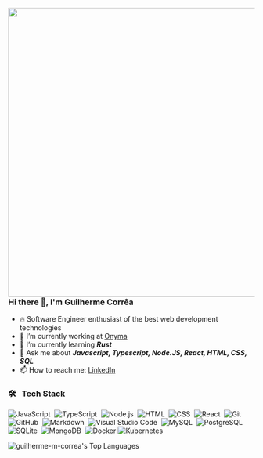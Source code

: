 <img align="right" height=" 590em"
src="https://gist.githubusercontent.com/guilherme-m-correa/e6621ac569da535d3a65af38cefb902c/raw/1c82d9e51ba1dd0f3f66c38bafdeb8ecec6105f5/github-card.svg"/>

### Hi there 👋, I'm Guilherme Corrêa

- 🔥 Software Engineer enthusiast of the best web development technologies
- 🔭 I’m currently working at [Onyma](https://github.com/Health-Inn)
- 🌱 I’m currently learning ***Rust***
- 💬 Ask me about ***Javascript, Typescript, Node.JS, React, HTML, CSS, SQL***
- 📫 How to reach me: [LinkedIn](https://linkedin.com/in/guilherme-m-correa)

### 🛠️ &nbsp; Tech Stack

![JavaScript](https://img.shields.io/badge/-JavaScript-05122A?style=flat&logo=javascript)&nbsp;
![TypeScript](https://img.shields.io/badge/-TypeScript-05122A?style=flat&logo=typescript)&nbsp;
![Node.js](https://img.shields.io/badge/-Node.js-05122A?style=flat&logo=node.js)&nbsp;
![HTML](https://img.shields.io/badge/-HTML-05122A?style=flat&logo=HTML5)&nbsp;
![CSS](https://img.shields.io/badge/-CSS-05122A?style=flat&logo=CSS3)&nbsp;
![React](https://img.shields.io/badge/-React-05122A?style=flat&logo=react)&nbsp;
![Git](https://img.shields.io/badge/-Git-05122A?style=flat&logo=git)&nbsp;
![GitHub](https://img.shields.io/badge/-GitHub-05122A?style=flat&logo=github)&nbsp;
![Markdown](https://img.shields.io/badge/-Markdown-05122A?style=flat&logo=markdown)&nbsp;
![Visual Studio Code](https://img.shields.io/badge/-Visual%20Studio%20Code-05122A?style=flat&logo=visual-studio-code&logoColor=007ACC)&nbsp;
![MySQL](https://img.shields.io/badge/-MySQL-05122A?style=flat&logo=mysql)&nbsp;
![PostgreSQL](https://img.shields.io/badge/-PostgreSQL-05122A?style=flat&logo=postgresql)&nbsp;
![SQLite](https://img.shields.io/badge/-SQLite-05122A?style=flat&logo=sqlite)&nbsp;
![MongoDB](https://img.shields.io/badge/-MongoDB-05122A?style=flat&logo=mongodb)&nbsp;
![Docker](https://img.shields.io/badge/-Docker-05122A?style=flat&logo=docker)
![Kubernetes](https://img.shields.io/badge/-Kubernetes-05122A?style=flat&logo=kubernetes)

![guilherme-m-correa's Top Languages](https://github-readme-stats.vercel.app/api/top-langs/?username=guilherme-m-correa&theme=dark&show_icons=true&hide_border=true&layout=compact)
